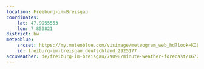 ```yaml
---
location: Freiburg-im-Breisgau
coordinates:
    lat: 47.9955553
    lon: 7.850821
district: bw
meteoblue:
    srcset: https://my.meteoblue.com/visimage/meteogram_web_hd?look=KILOMETER_PER_HOUR%2CCELSIUS%2CMILLIMETER&apikey=5838a18e295d&temperature=C&windspeed=kmh&precipitationamount=mm&winddirection=3char&city=Freiburg+im+Breisgau&iso2=de&lat=47.9959&lon=7.85222&asl=278&tz=Europe%2FBerlin&lang=de&sig=993957ca86458ff6abb9e80ff07f4281
    id: freiburg-im-breisgau_deutschland_2925177
accuweather: de/freiburg-im-breisgau/79098/minute-weather-forecast/167209
---
```

